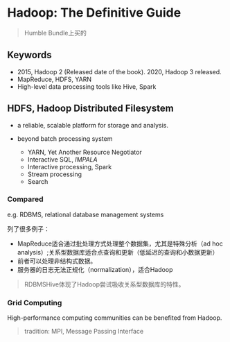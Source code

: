 # Hadoop: The Definitive Guide

> Humble Bundle上买的

## Keywords

- 2015, Hadoop 2 (Released date of the book). 2020, Hadoop 3 released.
- MapReduce, HDFS, YARN
- High-level data processing tools like Hive, Spark

## HDFS, Hadoop Distributed Filesystem

- a reliable, scalable platform for storage and analysis.

- beyond batch processing system
    - YARN, Yet Another Resource Negotiator
    - Interactive SQL, *IMPALA*
    - Interactive processing, Spark
    - Stream processing
    - Search

### Compared

e.g. RDBMS, relational database management systems

列了很多例子：
- MapReduce适合通过批处理方式处理整个数据集，尤其是特殊分析（ad hoc analysis）;关系型数据库适合点查询和更新（低延迟的查询和小数据更新）
- 前者可以处理非结构式数据。
- 服务器的日志无法正规化（normalization），适合Hadoop

> RDBMSHive体现了Hadoop尝试吸收关系型数据库的特性。

### Grid Computing

High-performance computing communities can be benefited from Hadoop. 

> tradition: MPI, Message Passing Interface